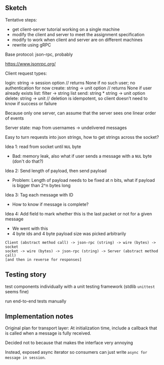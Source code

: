 
## Sketch

Tentative steps:

- get client-server tutorial working on a single machine
- modify the client and server to meet the assignment specification
- modify to work when client and server are on different machines
- rewrite using gRPC

Base protocol: json-rpc, probably

https://www.jsonrpc.org/

Client request types:

login: string -> session option // returns None if no such user; no authentication for now
create: string -> unit option // returns None if user already exists
list: filter -> string list
send: string * string -> unit option
delete: string -> unit // deletion is idempotent, so client doesn’t need to know if success or failure

Because only one server, can assume that the server sees one linear order of events

Server state: map from usernames -> undelivered messages

Easy to turn requests into json strings, how to get strings across the socket?

Idea 1: read from socket until `NUL` byte

- Bad: memory leak, also what if user sends a message with a `NUL` byte (don't do that?)

Idea 2: Send length of payload, then send payload

- Problem: Length of payload needs to be fixed at n bits, what if payload is bigger than 2^n bytes long

Idea 3: Tag each message with ID

- How to know if message is complete?

Idea 4: Add field to mark whether this is the last packet or not for a given message

- We went with this
- 4 byte ids and 4 byte payload size was picked arbitrarily

```
Client (abstract method call) -> json-rpc (string) -> wire (bytes) -> socket
socket -> wire (bytes) -> json-rpc (string) -> Server (abstract method call)
[and then in reverse for responses]
```

## Testing story

test components individually with a unit testing framework (stdlib `unittest`
seems fine)

run end-to-end tests manually

## Implementation notes

Original plan for transport layer: At initialization time, include a callback
that is called when a message is fully received.

Decided not to because that makes the interface very annoying

Instead, exposed async iterator so consumers can just write `async for message in session`.
